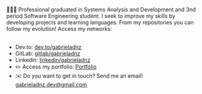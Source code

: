 <!-- <h1 align="center"><b>Olá, :wave:</b></h1> 
<center> -->

<!--
 <div align="center">
<a href="https://git.io/typing-svg"><img src="https://readme-typing-svg.demolab.com?font=Fira+Code&weight=500&size=27&pause=1000&color=821BFD&background=2E0A3000&center=true&vCenter=true&width=435&lines=Bem-vindo(a)+ao+meu+GitHub!" alt="Typing SVG" /></a>
 </div>
</center>

https://replit.com/@gabrieladiniz
<hr>
-->

<div>
👩🏻‍💻 Professional graduated in Systems Analysis and Development and 3nd period Software Engineering student. I seek to improve my skills by developing projects and learning languages. From my repositories you can follow my evolution! Access my networks:
</div>
<br>

- Dev.to: <a target="_blank" href="https://dev.to/gabrieladnz">dev.to/gabrieladnz</a>
- GitLab: <a target="_blank" href="https://gitlab.com/gabrieladnz">gitlab/gabrieladnz</a>
- Linkedin: <a target="_blank" href="https://www.linkedin.com/in/gabrieladnz/">linkedin/gabrieladnz</a>
- ✏️ Access my portfolio: <a target="_blank" href="https://gabrieladnz.github.io/">Portfólio</a>
- :envelope:	Do you want to get in touch? Send me an email! <a href="mailto:seuemail@example.com">gabrieladnz.dev@gmail.com</a>
<!---
<hr>

gbdnz/gbdnz is a ✨ special ✨ repository because its `README.md` (this file) appears on your GitHub profile.
You can click the Preview link to take a look at your changes.

<div align="center">
<div> <a href="https://github.com/gabrieladnz">
<img height="178em" src="https://github-readme-stats-sigma-five.vercel.app/api/top-langs/?username=gabrieladnz&layout=compact&langs_count=10&theme=midnight-purple"/>
<img height="178em" src="https://github-readme-stats-sigma-five.vercel.app/api?username=gabrieladnz&show_icons=true&theme=midnight-purple"/>
</div>
</div>
 <hr>
 
<div align="center">
  <img src="https://github.com/gabrieladnz/gabrieladnz/blob/output/github-contribution-grid-snake.svg" alt="snake gif">
</div>

## CONTADOR DE VISITAS

<div style="display: flex; justify-content: center; align-items: center;">
  <img src="https://profile-counter.glitch.me/gabrieladnz/count.svg" />
</div>
--->

<!-- <div>
   <img alt="Gráfico de contribuição" src="https://github-readme-activity-graph-red.vercel.app/graph?username=gabrieladnz&theme=merko&hide_border=true" />
</div> -->

<!--
<img src="http://github-profile-summary-cards.vercel.app/api/cards/profile-details?username=gabrieladnz&theme=merko&hide_border=true" width=100% />
-->
